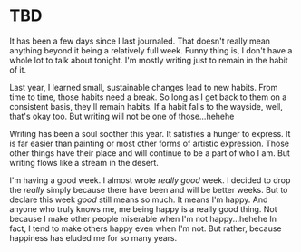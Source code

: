 # TBD

It has been a few days since I last journaled. That doesn't really mean anything beyond it being a relatively full week. Funny thing is, I don't have a whole lot to talk about tonight. I'm mostly writing just to remain in the habit of it.

Last year, I learned small, sustainable changes lead to new habits. From time to time, those habits need a break. So long as I get back to them on a consistent basis, they'll remain habits. If a habit falls to the wayside, well, that's okay too. But writing will not be one of those...hehehe

Writing has been a soul soother this year. It satisfies a hunger to express. It is far easier than painting or most other forms of artistic expression. Those other things have their place and will continue to be a part of who I am. But writing flows like a stream in the desert.

I'm having a good week. I almost wrote *really good* week. I decided to drop the *really* simply because there have been and will be better weeks. But to declare this week *good* still means so much. It means I'm happy. And anyone who truly knows me, me being happy is a really good thing. Not because I make other people miserable when I'm not happy...hehehe In fact, I tend to make others happy even when I'm not. But rather, because happiness has eluded me for so many years.

